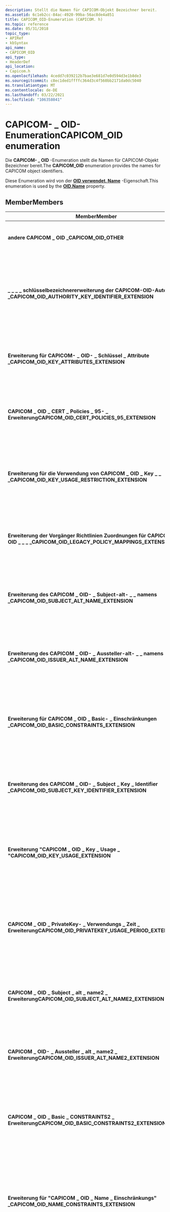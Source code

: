 ```yaml
---
description: Stellt die Namen für CAPICOM-Objekt Bezeichner bereit.
ms.assetid: 6c1eb2cc-84ac-4920-99ba-56ac8de4a851
title: CAPICOM_OID-Enumeration (CAPICOM. h)
ms.topic: reference
ms.date: 05/31/2018
topic_type:
- APIRef
- kbSyntax
api_name:
- CAPICOM_OID
api_type:
- HeaderDef
api_location:
- Capicom.h
ms.openlocfilehash: 4cedd7c039212b7bae3e681d7e0d594d3e1b8de3
ms.sourcegitcommit: c8ec1ded1ffffc364d3c4f560bb2171da0dc5040
ms.translationtype: MT
ms.contentlocale: de-DE
ms.lasthandoff: 03/22/2021
ms.locfileid: "106358041"
---
```

# <a name="capicom_oid-enumeration"></a><span data-ttu-id="ed63e-103">CAPICOM- \_ OID-Enumeration</span><span class="sxs-lookup"><span data-stu-id="ed63e-103">CAPICOM\_OID enumeration</span></span>

<span data-ttu-id="ed63e-104">Die **CAPICOM- \_ OID** -Enumeration stellt die Namen für CAPICOM-Objekt Bezeichner bereit.</span><span class="sxs-lookup"><span data-stu-id="ed63e-104">The **CAPICOM\_OID** enumeration provides the names for CAPICOM object identifiers.</span></span>

<span data-ttu-id="ed63e-105">Diese Enumeration wird von der [**OID verwendet. Name**](oid-name.md) -Eigenschaft.</span><span class="sxs-lookup"><span data-stu-id="ed63e-105">This enumeration is used by the [**OID.Name**](oid-name.md) property.</span></span>

## <a name="members"></a><span data-ttu-id="ed63e-106">Member</span><span class="sxs-lookup"><span data-stu-id="ed63e-106">Members</span></span>



| <span data-ttu-id="ed63e-107">Member</span><span class="sxs-lookup"><span data-stu-id="ed63e-107">Member</span></span>                                                        | <span data-ttu-id="ed63e-108">BESCHREIBUNG</span><span class="sxs-lookup"><span data-stu-id="ed63e-108">Description</span></span>                                                                                                                                                                                                                                    | <span data-ttu-id="ed63e-109">Wert</span><span class="sxs-lookup"><span data-stu-id="ed63e-109">Value</span></span> |
|---------------------------------------------------------------|------------------------------------------------------------------------------------------------------------------------------------------------------------------------------------------------------------------------------------------------|-------|
| <span data-ttu-id="ed63e-110">**andere CAPICOM \_ OID \_**</span><span class="sxs-lookup"><span data-stu-id="ed63e-110">**CAPICOM\_OID\_OTHER**</span></span>                                       | <span data-ttu-id="ed63e-111">Das-Objekt ist keiner der vordefinierten CAPICOM-Objekttypen.</span><span class="sxs-lookup"><span data-stu-id="ed63e-111">The object is not one of the predefined CAPICOM object types.</span></span><br/>                                                                                                                                                                       | <span data-ttu-id="ed63e-112">0</span><span class="sxs-lookup"><span data-stu-id="ed63e-112">0</span></span>     |
| <span data-ttu-id="ed63e-113">**\_ \_ \_ \_ schlüsselbezeichnererweiterung der CAPICOM-OID-Autorität \_**</span><span class="sxs-lookup"><span data-stu-id="ed63e-113">**CAPICOM\_OID\_AUTHORITY\_KEY\_IDENTIFIER\_EXTENSION**</span></span>       | <span data-ttu-id="ed63e-114">Bei dem Objekt handelt es sich um eine Zertifikat Erweiterung, die den öffentlichen Schlüssel Bezeichner der Zertifizierungsstelle (Certification Authority, ca) enthält.</span><span class="sxs-lookup"><span data-stu-id="ed63e-114">The object is a certificate extension that contains the public key identifier of the certification authority (CA).</span></span><br/>                                                                                                                  | <span data-ttu-id="ed63e-115">1</span><span class="sxs-lookup"><span data-stu-id="ed63e-115">1</span></span>     |
| <span data-ttu-id="ed63e-116">**Erweiterung für CAPICOM- \_ OID- \_ Schlüssel \_ Attribute \_**</span><span class="sxs-lookup"><span data-stu-id="ed63e-116">**CAPICOM\_OID\_KEY\_ATTRIBUTES\_EXTENSION**</span></span>                  | <span data-ttu-id="ed63e-117">Das-Objekt ist eine Zertifikat Erweiterung, die optionale Attribute eines öffentlichen Schlüssels enthält.</span><span class="sxs-lookup"><span data-stu-id="ed63e-117">The object is a certificate extension that contains optional attributes of a public key.</span></span><br/>                                                                                                                                            | <span data-ttu-id="ed63e-118">2</span><span class="sxs-lookup"><span data-stu-id="ed63e-118">2</span></span>     |
| <span data-ttu-id="ed63e-119">**CAPICOM \_ OID \_ CERT \_ Policies \_ 95- \_ Erweiterung**</span><span class="sxs-lookup"><span data-stu-id="ed63e-119">**CAPICOM\_OID\_CERT\_POLICIES\_95\_EXTENSION**</span></span>               | <span data-ttu-id="ed63e-120">Das-Objekt ist eine Zertifikat Erweiterung, die Informationen zu Windows 95-Zertifikat Richtlinien enthält.</span><span class="sxs-lookup"><span data-stu-id="ed63e-120">The object is a certificate extension that contains Windows 95 certificate policy information.</span></span><br/>                                                                                                                                      | <span data-ttu-id="ed63e-121">3</span><span class="sxs-lookup"><span data-stu-id="ed63e-121">3</span></span>     |
| <span data-ttu-id="ed63e-122">**Erweiterung für die Verwendung von CAPICOM \_ OID \_ Key \_ \_ \_**</span><span class="sxs-lookup"><span data-stu-id="ed63e-122">**CAPICOM\_OID\_KEY\_USAGE\_RESTRICTION\_EXTENSION**</span></span>          | <span data-ttu-id="ed63e-123">Das-Objekt ist eine Zertifikat Erweiterung, die Einschränkungen bezüglich der Verwendung des öffentlichen Schlüssels eines Zertifikats enthält.</span><span class="sxs-lookup"><span data-stu-id="ed63e-123">The object is a certificate extension that contains restrictions on the use of a certificate's public key.</span></span><br/>                                                                                                                          | <span data-ttu-id="ed63e-124">4</span><span class="sxs-lookup"><span data-stu-id="ed63e-124">4</span></span>     |
| <span data-ttu-id="ed63e-125">**Erweiterung der Vorgänger Richtlinien Zuordnungen für CAPICOM \_ OID \_ \_ \_ \_**</span><span class="sxs-lookup"><span data-stu-id="ed63e-125">**CAPICOM\_OID\_LEGACY\_POLICY\_MAPPINGS\_EXTENSION**</span></span>         | <span data-ttu-id="ed63e-126">Bei dem Objekt handelt es sich um eine Zertifikat Erweiterung, die Legacy Informationen zur Richtlinien Zuordnung enthält.</span><span class="sxs-lookup"><span data-stu-id="ed63e-126">The object is a certificate extension that contains legacy policy mapping information.</span></span><br/>                                                                                                                                              | <span data-ttu-id="ed63e-127">5</span><span class="sxs-lookup"><span data-stu-id="ed63e-127">5</span></span>     |
| <span data-ttu-id="ed63e-128">**Erweiterung des CAPICOM \_ OID- \_ Subject-alt- \_ \_ namens \_**</span><span class="sxs-lookup"><span data-stu-id="ed63e-128">**CAPICOM\_OID\_SUBJECT\_ALT\_NAME\_EXTENSION**</span></span>               | <span data-ttu-id="ed63e-129">Das-Objekt ist eine Zertifikat Erweiterung, die einen alternativen Namen für den Betreff des Zertifikats enthält.</span><span class="sxs-lookup"><span data-stu-id="ed63e-129">The object is a certificate extension that contains an alternative name for the subject of the certificate.</span></span><br/>                                                                                                                         | <span data-ttu-id="ed63e-130">6</span><span class="sxs-lookup"><span data-stu-id="ed63e-130">6</span></span>     |
| <span data-ttu-id="ed63e-131">**Erweiterung des CAPICOM \_ OID- \_ Aussteller-alt- \_ \_ namens \_**</span><span class="sxs-lookup"><span data-stu-id="ed63e-131">**CAPICOM\_OID\_ISSUER\_ALT\_NAME\_EXTENSION**</span></span>                | <span data-ttu-id="ed63e-132">Das-Objekt ist eine Zertifikat Erweiterung, die einen alternativen Namen für den Aussteller des Zertifikats enthält.</span><span class="sxs-lookup"><span data-stu-id="ed63e-132">The object is a certificate extension that contains an alternative name for the issuer of the certificate.</span></span><br/>                                                                                                                          | <span data-ttu-id="ed63e-133">7</span><span class="sxs-lookup"><span data-stu-id="ed63e-133">7</span></span>     |
| <span data-ttu-id="ed63e-134">**Erweiterung für CAPICOM \_ OID \_ Basic- \_ Einschränkungen \_**</span><span class="sxs-lookup"><span data-stu-id="ed63e-134">**CAPICOM\_OID\_BASIC\_CONSTRAINTS\_EXTENSION**</span></span>               | <span data-ttu-id="ed63e-135">Das-Objekt ist eine Zertifikat Erweiterung, die angibt, ob der zertifizierte Betreff als Zertifizierungsstelle, als Endentität oder beides fungieren kann.</span><span class="sxs-lookup"><span data-stu-id="ed63e-135">The object is a certificate extension that indicates whether the certified subject can act as a CA, an end-entity, or both.</span></span> <br/>                                                                                                        | <span data-ttu-id="ed63e-136">8</span><span class="sxs-lookup"><span data-stu-id="ed63e-136">8</span></span>     |
| <span data-ttu-id="ed63e-137">**Erweiterung des CAPICOM \_ OID- \_ Subject \_ Key \_ Identifier \_**</span><span class="sxs-lookup"><span data-stu-id="ed63e-137">**CAPICOM\_OID\_SUBJECT\_KEY\_IDENTIFIER\_EXTENSION**</span></span>         | <span data-ttu-id="ed63e-138">Das-Objekt ist eine Zertifikat Erweiterung, die den Schlüssel Bezeichner des Antragstellers des Zertifikats enthält.</span><span class="sxs-lookup"><span data-stu-id="ed63e-138">The object is a certificate extension that contains the key identifier of the subject of the certificate.</span></span><br/>                                                                                                                           | <span data-ttu-id="ed63e-139">9</span><span class="sxs-lookup"><span data-stu-id="ed63e-139">9</span></span>     |
| <span data-ttu-id="ed63e-140">**Erweiterung "CAPICOM \_ OID \_ Key \_ Usage \_ "**</span><span class="sxs-lookup"><span data-stu-id="ed63e-140">**CAPICOM\_OID\_KEY\_USAGE\_EXTENSION**</span></span>                       | <span data-ttu-id="ed63e-141">Das-Objekt ist eine Zertifikat Erweiterung, die Informationen über die beabsichtigte Verwendung des öffentlichen Schlüssels eines Zertifikats enthält.</span><span class="sxs-lookup"><span data-stu-id="ed63e-141">The object is a certificate extension that contains information about the intended use of a certificate's public key.</span></span><br/>                                                                                                               | <span data-ttu-id="ed63e-142">10</span><span class="sxs-lookup"><span data-stu-id="ed63e-142">10</span></span>    |
| <span data-ttu-id="ed63e-143">**CAPICOM \_ OID \_ PrivateKey- \_ Verwendungs \_ Zeit \_ Erweiterung**</span><span class="sxs-lookup"><span data-stu-id="ed63e-143">**CAPICOM\_OID\_PRIVATEKEY\_USAGE\_PERIOD\_EXTENSION**</span></span>        | <span data-ttu-id="ed63e-144">Das-Objekt ist eine Zertifikat Erweiterung, die Informationen über den Zeitraum enthält, in dem der private Schlüssel eines Zertifikats verwendet werden kann.</span><span class="sxs-lookup"><span data-stu-id="ed63e-144">The object is a certificate extension that contains information about the time period during which a certificate's private key is usable.</span></span><br/>                                                                                           | <span data-ttu-id="ed63e-145">11</span><span class="sxs-lookup"><span data-stu-id="ed63e-145">11</span></span>    |
| <span data-ttu-id="ed63e-146">**CAPICOM \_ OID \_ Subject \_ alt \_ name2 \_ Erweiterung**</span><span class="sxs-lookup"><span data-stu-id="ed63e-146">**CAPICOM\_OID\_SUBJECT\_ALT\_NAME2\_EXTENSION**</span></span>              | <span data-ttu-id="ed63e-147">Das-Objekt ist eine Zertifikat Erweiterung, die einen alternativen Namen für den Betreff des Zertifikats enthält.</span><span class="sxs-lookup"><span data-stu-id="ed63e-147">The object is a certificate extension that contains an alternative name for the subject of the certificate.</span></span><br/>                                                                                                                         | <span data-ttu-id="ed63e-148">12</span><span class="sxs-lookup"><span data-stu-id="ed63e-148">12</span></span>    |
| <span data-ttu-id="ed63e-149">**CAPICOM \_ OID- \_ Aussteller \_ alt \_ name2 \_ Erweiterung**</span><span class="sxs-lookup"><span data-stu-id="ed63e-149">**CAPICOM\_OID\_ISSUER\_ALT\_NAME2\_EXTENSION**</span></span>               | <span data-ttu-id="ed63e-150">Das-Objekt ist eine Zertifikat Erweiterung, die einen alternativen Namen für den Aussteller des Zertifikats enthält.</span><span class="sxs-lookup"><span data-stu-id="ed63e-150">The object is a certificate extension that contains an alternative name for the issuer of the certificate.</span></span><br/>                                                                                                                          | <span data-ttu-id="ed63e-151">13</span><span class="sxs-lookup"><span data-stu-id="ed63e-151">13</span></span>    |
| <span data-ttu-id="ed63e-152">**CAPICOM \_ OID \_ Basic \_ CONSTRAINTS2 \_ Erweiterung**</span><span class="sxs-lookup"><span data-stu-id="ed63e-152">**CAPICOM\_OID\_BASIC\_CONSTRAINTS2\_EXTENSION**</span></span>              | <span data-ttu-id="ed63e-153">Das-Objekt ist eine Zertifikat Erweiterung, die angibt, ob der zertifizierte Betreff als Zertifizierungsstelle, als Endentität oder beides fungieren kann.</span><span class="sxs-lookup"><span data-stu-id="ed63e-153">The object is a certificate extension that indicates whether the certified subject can act as a CA, an end-entity, or both.</span></span> <br/>                                                                                                        | <span data-ttu-id="ed63e-154">14</span><span class="sxs-lookup"><span data-stu-id="ed63e-154">14</span></span>    |
| <span data-ttu-id="ed63e-155">**Erweiterung für "CAPICOM \_ OID \_ Name \_ Einschränkungs" \_**</span><span class="sxs-lookup"><span data-stu-id="ed63e-155">**CAPICOM\_OID\_NAME\_CONSTRAINTS\_EXTENSION**</span></span>                | <span data-ttu-id="ed63e-156">Bei dem Objekt handelt es sich um eine Zertifikat Erweiterung, die Informationen zu Zertifikaten enthält, die von der Vertrauensstellung ausdrücklich zugelassen oder ausgeschlossen sind.</span><span class="sxs-lookup"><span data-stu-id="ed63e-156">The object is a certificate extension that contains information about certificates that are specifically permitted or excluded from trust.</span></span><br/>                                                                                          | <span data-ttu-id="ed63e-157">15</span><span class="sxs-lookup"><span data-stu-id="ed63e-157">15</span></span>    |
| <span data-ttu-id="ed63e-158">**Erweiterung für CAPICOM \_ OID \_ CRL \_ dist \_ Points \_**</span><span class="sxs-lookup"><span data-stu-id="ed63e-158">**CAPICOM\_OID\_CRL\_DIST\_POINTS\_EXTENSION**</span></span>                | <span data-ttu-id="ed63e-159">Bei dem Objekt handelt es sich um eine Zertifikat Erweiterung, die Informationen enthält, die zum Aktualisieren der Zertifikat Sperr Liste (CRL) verwendet werden.</span><span class="sxs-lookup"><span data-stu-id="ed63e-159">The object is a certificate extension that contains information used to update the certificate revocation list (CRL).</span></span><br/>                                                                                                               | <span data-ttu-id="ed63e-160">16</span><span class="sxs-lookup"><span data-stu-id="ed63e-160">16</span></span>    |
| <span data-ttu-id="ed63e-161">**Erweiterung für CAPICOM- \_ OID- \_ Zertifikat \_ Richtlinien \_**</span><span class="sxs-lookup"><span data-stu-id="ed63e-161">**CAPICOM\_OID\_CERT\_POLICIES\_EXTENSION**</span></span>                   | <span data-ttu-id="ed63e-162">Das-Objekt ist eine Zertifikat Erweiterung, die eine Liste der Richtlinien enthält, die das Zertifikat unterstützt.</span><span class="sxs-lookup"><span data-stu-id="ed63e-162">The object is a certificate extension that contains a list of the policies that the certificate supports.</span></span><br/>                                                                                                                           | <span data-ttu-id="ed63e-163">17</span><span class="sxs-lookup"><span data-stu-id="ed63e-163">17</span></span>    |
| <span data-ttu-id="ed63e-164">**Erweiterung für CAPICOM-OID-Richtlinien Zuordnungen \_ \_ \_ \_**</span><span class="sxs-lookup"><span data-stu-id="ed63e-164">**CAPICOM\_OID\_POLICY\_MAPPINGS\_EXTENSION**</span></span>                 | <span data-ttu-id="ed63e-165">Das-Objekt ist eine Zertifikat Erweiterung, die Zuordnungen zwischen Richtlinien in verschiedenen Domänen bereitstellt.</span><span class="sxs-lookup"><span data-stu-id="ed63e-165">The object is a certificate extension that provides mappings between policies in different domains.</span></span><br/>                                                                                                                                 | <span data-ttu-id="ed63e-166">18</span><span class="sxs-lookup"><span data-stu-id="ed63e-166">18</span></span>    |
| <span data-ttu-id="ed63e-167">**CAPICOM \_ OID \_ Authority \_ Key \_ Bezeichner2 \_ Erweiterung**</span><span class="sxs-lookup"><span data-stu-id="ed63e-167">**CAPICOM\_OID\_AUTHORITY\_KEY\_IDENTIFIER2\_EXTENSION**</span></span>      | <span data-ttu-id="ed63e-168">Das-Objekt ist eine Zertifikat Erweiterung, die den öffentlichen Schlüssel Bezeichner der Zertifizierungsstelle enthält.</span><span class="sxs-lookup"><span data-stu-id="ed63e-168">The object is a certificate extension that contains the public key identifier of the CA.</span></span><br/>                                                                                                                                            | <span data-ttu-id="ed63e-169">19</span><span class="sxs-lookup"><span data-stu-id="ed63e-169">19</span></span>    |
| <span data-ttu-id="ed63e-170">**Erweiterung für CAPICOM- \_ OID- \_ Richtlinien \_ Einschränkungen \_**</span><span class="sxs-lookup"><span data-stu-id="ed63e-170">**CAPICOM\_OID\_POLICY\_CONSTRAINTS\_EXTENSION**</span></span>              | <span data-ttu-id="ed63e-171">Das-Objekt ist eine Zertifikat Erweiterung, die festgelegte Richtlinien für die Annahme von Zertifikaten als vertrauenswürdig enthält.</span><span class="sxs-lookup"><span data-stu-id="ed63e-171">The object is a certificate extension that contains established policies for accepting certificates as trusted.</span></span><br/>                                                                                                                     | <span data-ttu-id="ed63e-172">20</span><span class="sxs-lookup"><span data-stu-id="ed63e-172">20</span></span>    |
| <span data-ttu-id="ed63e-173">**Erweiterung "CAPICOM \_ OID \_ Enhanced \_ Key \_ Usage \_ "**</span><span class="sxs-lookup"><span data-stu-id="ed63e-173">**CAPICOM\_OID\_ENHANCED\_KEY\_USAGE\_EXTENSION**</span></span>             | <span data-ttu-id="ed63e-174">Das-Objekt ist eine Zertifikat Erweiterung, die erweiterte Informationen über die beabsichtigte Verwendung des öffentlichen Schlüssels eines Zertifikats enthält.</span><span class="sxs-lookup"><span data-stu-id="ed63e-174">The object is a certificate extension that contains enhanced information about the intended use of a certificate's public key.</span></span><br/>                                                                                                      | <span data-ttu-id="ed63e-175">21</span><span class="sxs-lookup"><span data-stu-id="ed63e-175">21</span></span>    |
| <span data-ttu-id="ed63e-176">**Erweiterung für CAPICOM- \_ OID- \_ Zertifikat \_ Vorlagen \_**</span><span class="sxs-lookup"><span data-stu-id="ed63e-176">**CAPICOM\_OID\_CERTIFICATE\_TEMPLATE\_EXTENSION**</span></span>            | <span data-ttu-id="ed63e-177">Bei dem Objekt handelt es sich um eine Zertifikat Erweiterung, die eine Zertifikat Vorlage enthält.</span><span class="sxs-lookup"><span data-stu-id="ed63e-177">The object is a certificate extension that contains a certificate template.</span></span><br/>                                                                                                                                                         | <span data-ttu-id="ed63e-178">22</span><span class="sxs-lookup"><span data-stu-id="ed63e-178">22</span></span>    |
| <span data-ttu-id="ed63e-179">**Erweiterung "CAPICOM \_ OID \_ Application \_ CERT \_ Policies \_ "**</span><span class="sxs-lookup"><span data-stu-id="ed63e-179">**CAPICOM\_OID\_APPLICATION\_CERT\_POLICIES\_EXTENSION**</span></span>      | <span data-ttu-id="ed63e-180">Das-Objekt ist eine Zertifikat Erweiterung, die die Anwendungs Richtlinie des Zertifikats enthält.</span><span class="sxs-lookup"><span data-stu-id="ed63e-180">The object is a certificate extension that contains the application policy of the certificate.</span></span><br/>                                                                                                                                      | <span data-ttu-id="ed63e-181">23</span><span class="sxs-lookup"><span data-stu-id="ed63e-181">23</span></span>    |
| <span data-ttu-id="ed63e-182">**Erweiterung der Zuordnungen von CAPICOM- \_ OID- \_ Anwendungs \_ Richtlinien \_ \_**</span><span class="sxs-lookup"><span data-stu-id="ed63e-182">**CAPICOM\_OID\_APPLICATION\_POLICY\_MAPPINGS\_EXTENSION**</span></span>    | <span data-ttu-id="ed63e-183">Das-Objekt ist eine Zertifikat Erweiterung, die Zuordnungen zwischen verschiedenen Anwendungsrichtlinien enthält.</span><span class="sxs-lookup"><span data-stu-id="ed63e-183">The object is a certificate extension that contains mappings between different application policies.</span></span><br/>                                                                                                                                | <span data-ttu-id="ed63e-184">24</span><span class="sxs-lookup"><span data-stu-id="ed63e-184">24</span></span>    |
| <span data-ttu-id="ed63e-185">**Erweiterung für CAPICOM \_ OID- \_ Anwendungs \_ Richtlinien \_ Einschränkungen \_**</span><span class="sxs-lookup"><span data-stu-id="ed63e-185">**CAPICOM\_OID\_APPLICATION\_POLICY\_CONSTRAINTS\_EXTENSION**</span></span> | <span data-ttu-id="ed63e-186">Das-Objekt ist eine Zertifikat Erweiterung, die die Anwendungsrichtlinien Einschränkungen des Zertifikats enthält.</span><span class="sxs-lookup"><span data-stu-id="ed63e-186">The object is a certificate extension that contains the application policy constraints of the certificate.</span></span><br/>                                                                                                                          | <span data-ttu-id="ed63e-187">25</span><span class="sxs-lookup"><span data-stu-id="ed63e-187">25</span></span>    |
| <span data-ttu-id="ed63e-188">**\_ \_ \_ Informations \_ Zugriffs \_ Erweiterung für CAPICOM OID Authority**</span><span class="sxs-lookup"><span data-stu-id="ed63e-188">**CAPICOM\_OID\_AUTHORITY\_INFO\_ACCESS\_EXTENSION**</span></span>          | <span data-ttu-id="ed63e-189">Das-Objekt ist eine Zertifikat Erweiterung, mit der angegeben wird, wie auf Zertifizierungsstellen Informationen und-Dienste für den Aussteller des Zertifikats zugegriffen werden soll.</span><span class="sxs-lookup"><span data-stu-id="ed63e-189">The object is a certificate extension that indicates how to access CA information and services for the issuer of the certificate.</span></span><br/>                                                                                                   | <span data-ttu-id="ed63e-190">26</span><span class="sxs-lookup"><span data-stu-id="ed63e-190">26</span></span>    |
| <span data-ttu-id="ed63e-191">**CAPICOM \_ OID \_ Server \_ auth \_ EKU**</span><span class="sxs-lookup"><span data-stu-id="ed63e-191">**CAPICOM\_OID\_SERVER\_AUTH\_EKU**</span></span>                           | <span data-ttu-id="ed63e-192">Das-Objekt ist ein [**EKU**](eku.md) -Objekt, das angibt, dass das Zertifikat zum Authentifizieren eines Servers verwendet werden kann.</span><span class="sxs-lookup"><span data-stu-id="ed63e-192">The object is an [**EKU**](eku.md) object that specifies that the certificate can be used to authenticate a server.</span></span><br/>                                                                                                                | <span data-ttu-id="ed63e-193">100</span><span class="sxs-lookup"><span data-stu-id="ed63e-193">100</span></span>   |
| <span data-ttu-id="ed63e-194">**CAPICOM \_ OID \_ Client \_ auth \_ EKU**</span><span class="sxs-lookup"><span data-stu-id="ed63e-194">**CAPICOM\_OID\_CLIENT\_AUTH\_EKU**</span></span>                           | <span data-ttu-id="ed63e-195">Das-Objekt ist ein [**EKU**](eku.md) -Objekt, das angibt, dass das Zertifikat zum Authentifizieren eines Clients verwendet werden kann.</span><span class="sxs-lookup"><span data-stu-id="ed63e-195">The object is an [**EKU**](eku.md) object that specifies that the certificate can be used to authenticate a client.</span></span><br/>                                                                                                                | <span data-ttu-id="ed63e-196">101</span><span class="sxs-lookup"><span data-stu-id="ed63e-196">101</span></span>   |
| <span data-ttu-id="ed63e-197">**CAPICOM \_ OID \_ Code \_ SIGNING \_ EKU**</span><span class="sxs-lookup"><span data-stu-id="ed63e-197">**CAPICOM\_OID\_CODE\_SIGNING\_EKU**</span></span>                          | <span data-ttu-id="ed63e-198">Das-Objekt ist ein [**EKU**](eku.md) -Objekt, das angibt, dass das Zertifikat zum Erstellen einer digitalen Signatur verwendet werden kann.</span><span class="sxs-lookup"><span data-stu-id="ed63e-198">The object is an [**EKU**](eku.md) object that specifies that the certificate can be used to create a digital signature.</span></span><br/>                                                                                                           | <span data-ttu-id="ed63e-199">102</span><span class="sxs-lookup"><span data-stu-id="ed63e-199">102</span></span>   |
| <span data-ttu-id="ed63e-200">**CAPICOM \_ \_ -OID-e-Mail- \_ Schutz \_ EKU**</span><span class="sxs-lookup"><span data-stu-id="ed63e-200">**CAPICOM\_OID\_EMAIL\_PROTECTION\_EKU**</span></span>                      | <span data-ttu-id="ed63e-201">Das-Objekt ist ein [**EKU**](eku.md) -Objekt, das angibt, dass das Zertifikat für den e-Mail-Schutz verwendet werden kann.</span><span class="sxs-lookup"><span data-stu-id="ed63e-201">The object is an [**EKU**](eku.md) object that specifies that the certificate can be used for email protection.</span></span><br/>                                                                                                                    | <span data-ttu-id="ed63e-202">103</span><span class="sxs-lookup"><span data-stu-id="ed63e-202">103</span></span>   |
| <span data-ttu-id="ed63e-203">**CAPICOM \_ OID- \_ IPSec- \_ \_ Endsystem- \_ EKU**</span><span class="sxs-lookup"><span data-stu-id="ed63e-203">**CAPICOM\_OID\_IPSEC\_END\_SYSTEM\_EKU**</span></span>                     | <span data-ttu-id="ed63e-204">Das-Objekt ist ein [**EKU**](eku.md) -Objekt, das angibt, dass das Zertifikat für ein IPSec-Endsystem verwendet werden kann.</span><span class="sxs-lookup"><span data-stu-id="ed63e-204">The object is an [**EKU**](eku.md) object that specifies that the certificate can be used for an IPsec end system.</span></span><br/>                                                                                                                 | <span data-ttu-id="ed63e-205">104</span><span class="sxs-lookup"><span data-stu-id="ed63e-205">104</span></span>   |
| <span data-ttu-id="ed63e-206">**CAPICOM \_ OID- \_ IPSec- \_ Tunnel- \_ EKU**</span><span class="sxs-lookup"><span data-stu-id="ed63e-206">**CAPICOM\_OID\_IPSEC\_TUNNEL\_EKU**</span></span>                          | <span data-ttu-id="ed63e-207">Das-Objekt ist ein [**EKU**](eku.md) -Objekt, das angibt, dass das Zertifikat für die IPSec-Tunnelung verwendet werden kann.</span><span class="sxs-lookup"><span data-stu-id="ed63e-207">The object is an [**EKU**](eku.md) object that specifies that the certificate can be used for IPsec tunneling.</span></span><br/>                                                                                                                     | <span data-ttu-id="ed63e-208">105</span><span class="sxs-lookup"><span data-stu-id="ed63e-208">105</span></span>   |
| <span data-ttu-id="ed63e-209">**CAPICOM \_ OID- \_ IPSec- \_ Benutzer- \_ EKU**</span><span class="sxs-lookup"><span data-stu-id="ed63e-209">**CAPICOM\_OID\_IPSEC\_USER\_EKU**</span></span>                            | <span data-ttu-id="ed63e-210">Das-Objekt ist ein [**EKU**](eku.md) -Objekt, das angibt, dass das Zertifikat für einen IPSec-Benutzer verwendet werden kann.</span><span class="sxs-lookup"><span data-stu-id="ed63e-210">The object is an [**EKU**](eku.md) object that specifies that the certificate can be used for an IPsec user.</span></span><br/>                                                                                                                       | <span data-ttu-id="ed63e-211">106</span><span class="sxs-lookup"><span data-stu-id="ed63e-211">106</span></span>   |
| <span data-ttu-id="ed63e-212">**CAPICOM \_ OID- \_ Zeit \_ Stempel \_ EKU**</span><span class="sxs-lookup"><span data-stu-id="ed63e-212">**CAPICOM\_OID\_TIME\_STAMPING\_EKU**</span></span>                         | <span data-ttu-id="ed63e-213">Das-Objekt ist ein [**EKU**](eku.md) -Objekt, das angibt, dass das Zertifikat zum Zeitstempel verwendet werden kann.</span><span class="sxs-lookup"><span data-stu-id="ed63e-213">The object is an [**EKU**](eku.md) object that specifies that the certificate can be used for time stamping.</span></span><br/>                                                                                                                       | <span data-ttu-id="ed63e-214">107</span><span class="sxs-lookup"><span data-stu-id="ed63e-214">107</span></span>   |
| <span data-ttu-id="ed63e-215">**CAPICOM \_ OID \_ CTL \_ Usage \_ SIGNING \_ EKU**</span><span class="sxs-lookup"><span data-stu-id="ed63e-215">**CAPICOM\_OID\_CTL\_USAGE\_SIGNING\_EKU**</span></span>                    | <span data-ttu-id="ed63e-216">Das-Objekt ist ein [**EKU**](eku.md) -Objekt, das angibt, dass das Zertifikat zum Signieren der Zertifikats Vertrauens Liste verwendet werden kann.</span><span class="sxs-lookup"><span data-stu-id="ed63e-216">The object is an [**EKU**](eku.md) object that specifies that the certificate can be used to sign the certificate trust list (CTL).</span></span><br/>                                                                                                | <span data-ttu-id="ed63e-217">108</span><span class="sxs-lookup"><span data-stu-id="ed63e-217">108</span></span>   |
| <span data-ttu-id="ed63e-218">**der CAPICOM \_ OID- \_ Zeit \_ Stempel \_ Signatur- \_ EKU**</span><span class="sxs-lookup"><span data-stu-id="ed63e-218">**CAPICOM\_OID\_TIME\_STAMP\_SIGNING\_EKU**</span></span>                   | <span data-ttu-id="ed63e-219">Das-Objekt ist ein [**EKU**](eku.md) -Objekt, das angibt, dass das Zertifikat zum Signieren eines Zeitstempels verwendet werden kann.</span><span class="sxs-lookup"><span data-stu-id="ed63e-219">The object is an [**EKU**](eku.md) object that specifies that the certificate can be used to sign a time stamp.</span></span><br/>                                                                                                                    | <span data-ttu-id="ed63e-220">109</span><span class="sxs-lookup"><span data-stu-id="ed63e-220">109</span></span>   |
| <span data-ttu-id="ed63e-221">**CAPICOM \_ OID \_ Server \_ Gated \_ Crypto \_ EKU**</span><span class="sxs-lookup"><span data-stu-id="ed63e-221">**CAPICOM\_OID\_SERVER\_GATED\_CRYPTO\_EKU**</span></span>                  | <span data-ttu-id="ed63e-222">Das-Objekt ist ein [**EKU**](eku.md) -Objekt, das angibt, dass das Zertifikat für [*Server Gated Kryptografie*](../secgloss/s-gly.md) (SGC) verwendet werden kann.</span><span class="sxs-lookup"><span data-stu-id="ed63e-222">The object is an [**EKU**](eku.md) object that specifies that the certificate can be used for [*server-gated cryptography*](../secgloss/s-gly.md) (SGC).</span></span><br/> | <span data-ttu-id="ed63e-223">110</span><span class="sxs-lookup"><span data-stu-id="ed63e-223">110</span></span>   |
| <span data-ttu-id="ed63e-224">**CAPICOM \_ OID \_ verschlüsselndes \_ Datei \_ System \_ EKU**</span><span class="sxs-lookup"><span data-stu-id="ed63e-224">**CAPICOM\_OID\_ENCRYPTING\_FILE\_SYSTEM\_EKU**</span></span>               | <span data-ttu-id="ed63e-225">Das-Objekt ist ein [**EKU**](eku.md) -Objekt, das angibt, dass das Zertifikat für die [*verschlüsselndes Dateisystem*](../secgloss/e-gly.md) (EFS) verwendet werden kann.</span><span class="sxs-lookup"><span data-stu-id="ed63e-225">The object is an [**EKU**](eku.md) object that specifies that the certificate can be used for the [*Encrypting File System*](../secgloss/e-gly.md) (EFS).</span></span><br/>      | <span data-ttu-id="ed63e-226">111</span><span class="sxs-lookup"><span data-stu-id="ed63e-226">111</span></span>   |
| <span data-ttu-id="ed63e-227">**CAPICOM \_ OID \_ EFS \_ Recovery \_ EKU**</span><span class="sxs-lookup"><span data-stu-id="ed63e-227">**CAPICOM\_OID\_EFS\_RECOVERY\_EKU**</span></span>                          | <span data-ttu-id="ed63e-228">Das-Objekt ist ein [**EKU**](eku.md) -Objekt, das angibt, dass das Zertifikat für die Wiederherstellung des EFS verwendet werden kann.</span><span class="sxs-lookup"><span data-stu-id="ed63e-228">The object is an [**EKU**](eku.md) object that specifies that the certificate can be used for recovery of the EFS.</span></span><br/>                                                                                                                 | <span data-ttu-id="ed63e-229">112</span><span class="sxs-lookup"><span data-stu-id="ed63e-229">112</span></span>   |
| <span data-ttu-id="ed63e-230">**CAPICOM \_ OID \_ WHQL \_ - \_ kryptografieku**</span><span class="sxs-lookup"><span data-stu-id="ed63e-230">**CAPICOM\_OID\_WHQL\_CRYPTO\_EKU**</span></span>                           | <span data-ttu-id="ed63e-231">Das-Objekt ist ein [**EKU**](eku.md) -Objekt, das angibt, dass das Zertifikat für die Windows Hardware Quality Labs (WHQL)-Kryptografie verwendet werden kann.</span><span class="sxs-lookup"><span data-stu-id="ed63e-231">The object is an [**EKU**](eku.md) object that specifies that the certificate can be used for Windows Hardware Quality Labs (WHQL) cryptography.</span></span><br/>                                                                                   | <span data-ttu-id="ed63e-232">113</span><span class="sxs-lookup"><span data-stu-id="ed63e-232">113</span></span>   |
| <span data-ttu-id="ed63e-233">**CAPICOM \_ OID \_ NT5 \_ \_ kryptografieku**</span><span class="sxs-lookup"><span data-stu-id="ed63e-233">**CAPICOM\_OID\_NT5\_CRYPTO\_EKU**</span></span>                            | <span data-ttu-id="ed63e-234">Das-Objekt ist ein [**EKU**](eku.md) -Objekt, das angibt, dass das Zertifikat für die Kryptografie von Windows Server 2003 und Windows XP verwendet werden kann.</span><span class="sxs-lookup"><span data-stu-id="ed63e-234">The object is an [**EKU**](eku.md) object that specifies that the certificate can be used for Windows Server 2003 and Windows XP cryptography.</span></span><br/>                                                                                     | <span data-ttu-id="ed63e-235">114</span><span class="sxs-lookup"><span data-stu-id="ed63e-235">114</span></span>   |
| <span data-ttu-id="ed63e-236">**CAPICOM \_ OID \_ OEM \_ WHQL \_ Crypto \_ EKU**</span><span class="sxs-lookup"><span data-stu-id="ed63e-236">**CAPICOM\_OID\_OEM\_WHQL\_CRYPTO\_EKU**</span></span>                      | <span data-ttu-id="ed63e-237">Das-Objekt ist ein [**EKU**](eku.md) -Objekt, das angibt, dass das Zertifikat für die Original Gerätehersteller (OEM) WHQL Cryptography verwendet werden kann.</span><span class="sxs-lookup"><span data-stu-id="ed63e-237">The object is an [**EKU**](eku.md) object that specifies that the certificate can be used for Original Equipment Manufacturers (OEM) WHQL cryptography.</span></span><br/>                                                                            | <span data-ttu-id="ed63e-238">115</span><span class="sxs-lookup"><span data-stu-id="ed63e-238">115</span></span>   |
| <span data-ttu-id="ed63e-239">**CAPICOM- \_ OID, \_ NT- \_ \_ \_ kryptografieku**</span><span class="sxs-lookup"><span data-stu-id="ed63e-239">**CAPICOM\_OID\_EMBEDED\_NT\_CRYPTO\_EKU**</span></span>                    | <span data-ttu-id="ed63e-240">Das-Objekt ist ein [**EKU**](eku.md) -Objekt, das angibt, dass das Zertifikat für die Windows NT Embedded-Kryptografie verwendet werden kann.</span><span class="sxs-lookup"><span data-stu-id="ed63e-240">The object is an [**EKU**](eku.md) object that specifies that the certificate can be used for Windows NT Embedded cryptography.</span></span><br/>                                                                                                    | <span data-ttu-id="ed63e-241">116</span><span class="sxs-lookup"><span data-stu-id="ed63e-241">116</span></span>   |
| <span data-ttu-id="ed63e-242">**CAPICOM \_ OID \_ root \_ List \_ Signatur Geber \_ EKU**</span><span class="sxs-lookup"><span data-stu-id="ed63e-242">**CAPICOM\_OID\_ROOT\_LIST\_SIGNER\_EKU**</span></span>                     | <span data-ttu-id="ed63e-243">Das-Objekt ist ein [**EKU**](eku.md) -Objekt, das angibt, dass das Zertifikat zum Signieren einer Stamm Liste verwendet werden kann.</span><span class="sxs-lookup"><span data-stu-id="ed63e-243">The object is an [**EKU**](eku.md) object that specifies that the certificate can be used to sign a root list.</span></span><br/>                                                                                                                     | <span data-ttu-id="ed63e-244">117</span><span class="sxs-lookup"><span data-stu-id="ed63e-244">117</span></span>   |
| <span data-ttu-id="ed63e-245">**CAPICOM- \_ OID, \_ qualifizierte unter \_ Ordnung \_ EKU**</span><span class="sxs-lookup"><span data-stu-id="ed63e-245">**CAPICOM\_OID\_QUALIFIED\_SUBORDINATION\_EKU**</span></span>               | <span data-ttu-id="ed63e-246">Das-Objekt ist ein [**EKU**](eku.md) -Objekt, das angibt, dass das Zertifikat für die qualifizierte Unterordnung verwendet werden kann.</span><span class="sxs-lookup"><span data-stu-id="ed63e-246">The object is an [**EKU**](eku.md) object that specifies that the certificate can be used for qualified subordination.</span></span><br/>                                                                                                             | <span data-ttu-id="ed63e-247">118</span><span class="sxs-lookup"><span data-stu-id="ed63e-247">118</span></span>   |
| <span data-ttu-id="ed63e-248">**EKU für CAPICOM- \_ OID- \_ Schlüssel \_ Wiederherstellung \_**</span><span class="sxs-lookup"><span data-stu-id="ed63e-248">**CAPICOM\_OID\_KEY\_RECOVERY\_EKU**</span></span>                          | <span data-ttu-id="ed63e-249">Das-Objekt ist ein [**EKU**](eku.md) -Objekt, das angibt, dass das Zertifikat für die Schlüsselwiederherstellung verwendet werden kann.</span><span class="sxs-lookup"><span data-stu-id="ed63e-249">The object is an [**EKU**](eku.md) object that specifies that the certificate can be used for key recovery.</span></span><br/>                                                                                                                        | <span data-ttu-id="ed63e-250">119</span><span class="sxs-lookup"><span data-stu-id="ed63e-250">119</span></span>   |
| <span data-ttu-id="ed63e-251">**CAPICOM \_ OID \_ Digital \_ Rights \_ EKU**</span><span class="sxs-lookup"><span data-stu-id="ed63e-251">**CAPICOM\_OID\_DIGITAL\_RIGHTS\_EKU**</span></span>                        | <span data-ttu-id="ed63e-252">Das-Objekt ist ein [**EKU**](eku.md) -Objekt, das angibt, dass das Zertifikat für digitale Rechte verwendet werden kann.</span><span class="sxs-lookup"><span data-stu-id="ed63e-252">The object is an [**EKU**](eku.md) object that specifies that the certificate can be used for digital rights.</span></span><br/>                                                                                                                      | <span data-ttu-id="ed63e-253">120</span><span class="sxs-lookup"><span data-stu-id="ed63e-253">120</span></span>   |
| <span data-ttu-id="ed63e-254">**CAPICOM- \_ OID- \_ Lizenzen \_ EKU**</span><span class="sxs-lookup"><span data-stu-id="ed63e-254">**CAPICOM\_OID\_LICENSES\_EKU**</span></span>                               | <span data-ttu-id="ed63e-255">Das-Objekt ist ein [**EKU**](eku.md) -Objekt, das angibt, dass das Zertifikat für Lizenzen verwendet werden kann.</span><span class="sxs-lookup"><span data-stu-id="ed63e-255">The object is an [**EKU**](eku.md) object that specifies that the certificate can be used for licenses.</span></span><br/>                                                                                                                            | <span data-ttu-id="ed63e-256">121</span><span class="sxs-lookup"><span data-stu-id="ed63e-256">121</span></span>   |
| <span data-ttu-id="ed63e-257">**CAPICOM \_ OID \_ License \_ Server \_ EKU**</span><span class="sxs-lookup"><span data-stu-id="ed63e-257">**CAPICOM\_OID\_LICENSE\_SERVER\_EKU**</span></span>                        | <span data-ttu-id="ed63e-258">Das-Objekt ist ein [**EKU**](eku.md) -Objekt, das angibt, dass das Zertifikat für einen Lizenzserver verwendet werden kann.</span><span class="sxs-lookup"><span data-stu-id="ed63e-258">The object is an [**EKU**](eku.md) object that specifies that the certificate can be used for a license server.</span></span><br/>                                                                                                                    | <span data-ttu-id="ed63e-259">122</span><span class="sxs-lookup"><span data-stu-id="ed63e-259">122</span></span>   |
| <span data-ttu-id="ed63e-260">**CAPICOM \_ OID \_ \_ Smartcard \_ Logon- \_ EKU**</span><span class="sxs-lookup"><span data-stu-id="ed63e-260">**CAPICOM\_OID\_SMART\_CARD\_LOGON\_EKU**</span></span>                     | <span data-ttu-id="ed63e-261">Das-Objekt ist ein [**EKU**](eku.md) -Objekt, das angibt, dass das Zertifikat für die Smartcard-Anmeldung verwendet werden kann.</span><span class="sxs-lookup"><span data-stu-id="ed63e-261">The object is an [**EKU**](eku.md) object that specifies that the certificate can be used for smart card logon.</span></span><br/>                                                                                                                    | <span data-ttu-id="ed63e-262">123</span><span class="sxs-lookup"><span data-stu-id="ed63e-262">123</span></span>   |
| <span data-ttu-id="ed63e-263">**CPS für den Qualifizierer der CAPICOM- \_ OID \_ PKIX \_ \_ \_**</span><span class="sxs-lookup"><span data-stu-id="ed63e-263">**CAPICOM\_OID\_PKIX\_POLICY\_QUALIFIER\_CPS**</span></span>                | <span data-ttu-id="ed63e-264">Bei dem Objekt handelt es sich um eine Zertifizierungs Praxis Anweisung (CPS), die für den PKIX-Richtlinien Qualifizierer der Public Key-Infrastruktur verwendet werden kann.</span><span class="sxs-lookup"><span data-stu-id="ed63e-264">The object is a Certification Practice Statement (CPS) that can be used for the public key infrastructure X.509 (PKIX) policy qualifier.</span></span><br/>                                                                                            | <span data-ttu-id="ed63e-265">124</span><span class="sxs-lookup"><span data-stu-id="ed63e-265">124</span></span>   |
| <span data-ttu-id="ed63e-266">**CAPICOM \_ OID \_ PKIX- \_ Richtlinien \_ Qualifizierer \_ usernotice**</span><span class="sxs-lookup"><span data-stu-id="ed63e-266">**CAPICOM\_OID\_PKIX\_POLICY\_QUALIFIER\_USERNOTICE**</span></span>         | <span data-ttu-id="ed63e-267">Das-Objekt ist eine Benutzer Benachrichtigung, die für den PKIX-Richtlinien Qualifizierer der Public Key-Infrastruktur verwendet werden kann.</span><span class="sxs-lookup"><span data-stu-id="ed63e-267">The object is a user notice that can be used for the public key infrastructure X.509 (PKIX) policy qualifier.</span></span><br/>                                                                                                                       | <span data-ttu-id="ed63e-268">125</span><span class="sxs-lookup"><span data-stu-id="ed63e-268">125</span></span>   |



## <a name="requirements"></a><span data-ttu-id="ed63e-269">Anforderungen</span><span class="sxs-lookup"><span data-stu-id="ed63e-269">Requirements</span></span>



| <span data-ttu-id="ed63e-270">Anforderung</span><span class="sxs-lookup"><span data-stu-id="ed63e-270">Requirement</span></span> | <span data-ttu-id="ed63e-271">Wert</span><span class="sxs-lookup"><span data-stu-id="ed63e-271">Value</span></span> |
|----------------------------|--------------------------------------------------------------------------------------|
| <span data-ttu-id="ed63e-272">Verteilbare Komponente</span><span class="sxs-lookup"><span data-stu-id="ed63e-272">Redistributable</span></span><br/> | <span data-ttu-id="ed63e-273">CAPICOM 2,0 oder höher unter Windows Server 2003 und Windows XP</span><span class="sxs-lookup"><span data-stu-id="ed63e-273">CAPICOM 2.0 or later on Windows Server 2003 and Windows XP</span></span><br/>                |
| <span data-ttu-id="ed63e-274">Header</span><span class="sxs-lookup"><span data-stu-id="ed63e-274">Header</span></span><br/>          | <dl> <span data-ttu-id="ed63e-275"><dt>CAPICOM. h</dt></span><span class="sxs-lookup"><span data-stu-id="ed63e-275"><dt>Capicom.h</dt></span></span> </dl> |



 

 
